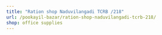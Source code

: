 ```yaml
---
title: "Ration shop Naduvilangadi TCRB /218"
url: /pookayil-bazar/ration-shop-naduvilangadi-tcrb-218/
shop: office supplies
---
```

